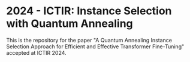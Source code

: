 # 2024 - ICTIR: Instance Selection with Quantum Annealing
This is the repository for the paper "A Quantum Annealing Instance Selection Approach for Efficient and Effective Transformer Fine-Tuning" accepted at ICTIR 2024.